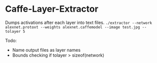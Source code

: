 # Caffe-Layer-Extractor

Dumps activations after each layer into text files.
`./extractor --network alexnet.protoxt --weights alexnet.caffemodel --image test.jpg --tolayer 5`

Todo:
- Name output files as layer names
- Bounds checking if tolayer > sizeof(network)
